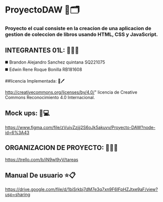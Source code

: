 # ProyectoDAW 📕🗂
### Proyecto el cual consiste en la creacion de una aplicacion de gestion de coleccion de libros usando HTML, CSS y JavaScript.


## INTEGRANTES 01L: 👨‍💻🌚 <br>

:black_medium_square: Brandon Alejandro Sanchez quintana SQ221075 <br>
:black_medium_square: Edwin Rene Roque Bonilla RB181608 <br>


##licencia Implementada: 📑🖊

 http://creativecommons.org/licenses/by/4.0/" licencia de Creative Commons Reconocimiento 4.0 Internacional.


## Mock ups: 📲💻

https://www.figma.com/file/zVuivZzjjj2S6oJk5akuvv/Proyecto-DAW?node-id=6%3A43


## ORGANIZACION DE PROYECTO: 🙍‍♂️🙎‍ <br>

https://trello.com/b/iN9wl9yV/tareas


## Manual De usuario ⭐📋

https://drive.google.com/file/d/1biSrkbj7dM7e3q7xn9F6lFpHZJtxe9aF/view?usp=sharing
